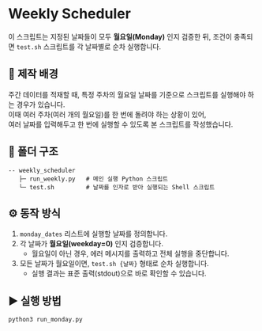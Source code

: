 # Weekly Scheduler
이 스크립트는 지정된 날짜들이 모두 **월요일(Monday)** 인지 검증한 뒤, 
조건이 충족되면 `test.sh` 스크립트를 각 날짜별로 순차 실행합니다.  

## 📌 제작 배경
주간 데이터를 적재할 때, 특정 주차의 월요일 날짜를 기준으로 스크립트를 실행해야 하는 경우가 있습니다.  
이때 여러 주차(여러 개의 월요일)를 한 번에 돌려야 하는 상황이 있어,  
여러 날짜를 입력해두고 한 번에 실행할 수 있도록 본 스크립트를 작성했습니다.

## 📂 폴더 구조
```
-- weekly_scheduler  
   ├─ run_weekly.py   # 메인 실행 Python 스크립트  
   └─ test.sh         # 날짜를 인자로 받아 실행되는 Shell 스크립트  
```
## ⚙️ 동작 방식
1. `monday_dates` 리스트에 실행할 날짜를 정의합니다.  
2. 각 날짜가 **월요일(weekday=0)** 인지 검증합니다.  
   - 월요일이 아닌 경우, 에러 메시지를 출력하고 전체 실행을 중단합니다.  
3. 모든 날짜가 월요일이면, `test.sh {날짜}` 형태로 순차 실행합니다.  
   - 실행 결과는 표준 출력(stdout)으로 바로 확인할 수 있습니다.  

## ▶️ 실행 방법
```bash
python3 run_monday.py
